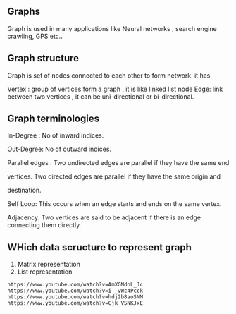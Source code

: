 ## Graphs

Graph is used in many applications like Neural networks , search engine crawling,
GPS etc..

## Graph structure

Graph is set of nodes connected to each other to form network.
it has

Vertex : group of vertices form a graph , it is like linked list node
Edge: link between two vertices , it can be uni-directional or bi-directional.

## Graph terminologies

In-Degree : No of inward indices.

Out-Degree: No of outward indices.

Parallel edges : Two undirected edges are parallel​ if they have the same end

vertices. Two directed edges are parallel if they have the same origin and

destination.

Self Loop: This occurs when an edge starts and ends on the same vertex.

Adjacency: Two vertices are said to be adjacent if there is an edge connecting them directly.

## WHich data scructure to represent graph

1. Matrix representation
2. List representation

```
https://www.youtube.com/watch?v=AmXGNdoL_Jc
https://www.youtube.com/watch?v=i-_vWc4Pcck
https://www.youtube.com/watch?v=hdj2b8aoSNM
https://www.youtube.com/watch?v=Cjk_VSNKJxE
```
